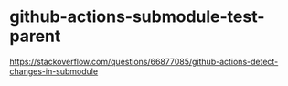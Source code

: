 # github-actions-submodule-test-parent
https://stackoverflow.com/questions/66877085/github-actions-detect-changes-in-submodule
